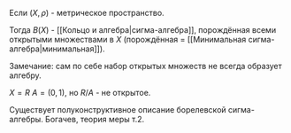 Если $(X, \rho)$ - метрическое пространство.

Тогда $B(X)$ - [[Кольцо и алгебра|сигма-алгебра]], порождённая всеми открытыми множествами в $X$ (порождённая = [[Минимальная сигма-алгебра|минимальная]]).

Замечание: сам по себе набор открытых множеств не всегда образует алгебру.

$X = R$
$A = (0, 1)$, но $R / A$ - не открытое.

Существует полуконструктивное описание борелевской сигма-алгебры.
Богачев, теория меры т.2.
